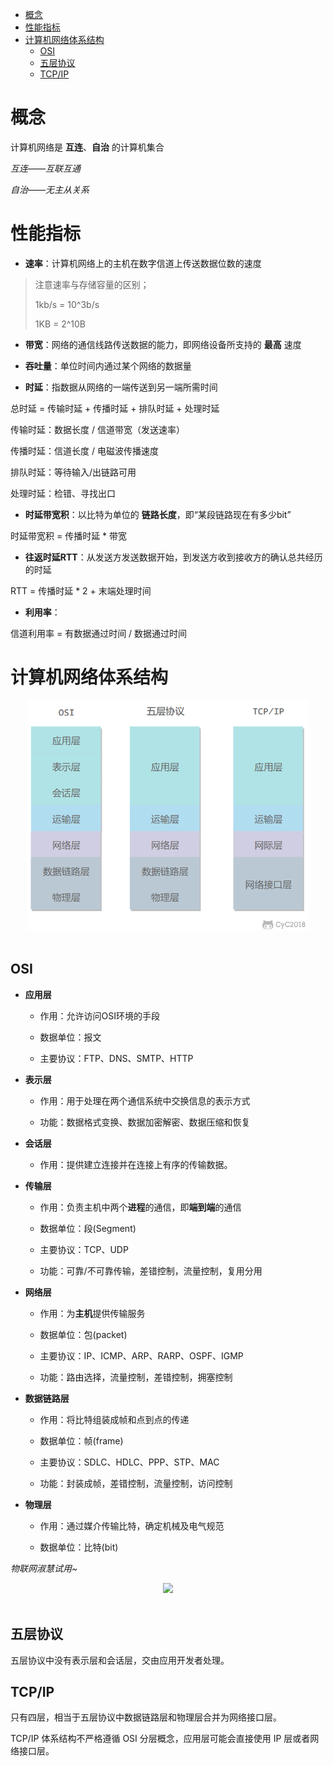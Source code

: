 <!-- GFM-TOC -->
* [概念](#概念)
* [性能指标](#性能指标)
* [计算机网络体系结构](#计算机网络体系结构)
    * [OSI](#OSI)
    * [五层协议](#五层协议)
    * [TCP/IP](#TCP/IP)
<!-- GFM-TOC -->

# 概念

计算机网络是 **互连**、**自治** 的计算机集合

*互连——互联互通*

*自治——无主从关系*

# 性能指标

* **速率**：计算机网络上的主机在数字信道上传送数据位数的速度

> 注意速率与存储容量的区别；
>
> 1kb/s = 10^3b/s
>
> 1KB = 2^10B

* **带宽**：网络的通信线路传送数据的能力，即网络设备所支持的 **最高** 速度

* **吞吐量**：单位时间内通过某个网络的数据量

* **时延**：指数据从网络的一端传送到另一端所需时间

总时延 = 传输时延 + 传播时延 + 排队时延 + 处理时延

传输时延：数据长度 / 信道带宽（发送速率）

传播时延：信道长度 / 电磁波传播速度

排队时延：等待输入/出链路可用

处理时延：检错、寻找出口

* **时延带宽积**：以比特为单位的 **链路长度**，即“某段链路现在有多少bit”

时延带宽积 = 传播时延 * 带宽

* **往返时延RTT**：从发送方发送数据开始，到发送方收到接收方的确认总共经历的时延

RTT = 传播时延 * 2 + 末端处理时间

* **利用率**：

信道利用率 = 有数据通过时间 / 数据通过时间

# 计算机网络体系结构

<div align="center"> <img src="https://github.com/Lsyhprum/StudyNotes/blob/master/Computer%20Network/pic/basic.png" width="450"/> </div><br>

## OSI

* **应用层**

    * 作用：允许访问OSI环境的手段

    * 数据单位：报文

    * 主要协议：FTP、DNS、SMTP、HTTP

* **表示层**

    * 作用：用于处理在两个通信系统中交换信息的表示方式

    * 功能：数据格式变换、数据加密解密、数据压缩和恢复

* **会话层**

    * 作用：提供建立连接并在连接上有序的传输数据。

* **传输层**

    * 作用：负责主机中两个**进程**的通信，即**端到端**的通信

    * 数据单位：段(Segment)

    * 主要协议：TCP、UDP

    * 功能：可靠/不可靠传输，差错控制，流量控制，复用分用

* **网络层**

    * 作用：为**主机**提供传输服务

    * 数据单位：包(packet)

    * 主要协议：IP、ICMP、ARP、RARP、OSPF、IGMP

    * 功能：路由选择，流量控制，差错控制，拥塞控制

* **数据链路层**

    * 作用：将比特组装成帧和点到点的传递

    * 数据单位：帧(frame)

    * 主要协议：SDLC、HDLC、PPP、STP、MAC

    * 功能：封装成帧，差错控制，流量控制，访问控制

* **物理层**

    * 作用：通过媒介传输比特，确定机械及电气规范

    * 数据单位：比特(bit)

*物联网淑慧试用~*

<div align="center"> <img src="https://github.com/Lsyhprum/StudyNotes/blob/master/Computer%20Network/pic/data.png" width="450"/> </div><br>

## 五层协议

五层协议中没有表示层和会话层，交由应用开发者处理。

## TCP/IP

只有四层，相当于五层协议中数据链路层和物理层合并为网络接口层。

TCP/IP 体系结构不严格遵循 OSI 分层概念，应用层可能会直接使用 IP 层或者网络接口层。



